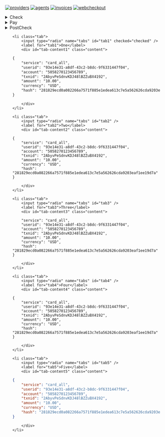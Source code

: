 [![providers](https://img.shields.io/badge/doc-Providers-success)](https://shafizod.github.io/providers)
[![agents](https://img.shields.io/badge/doc-Agents-success)](https://shafizod.github.io/agents)
[![invoices](https://img.shields.io/badge/doc-Invoices-success)](https://shafizod.github.io/invoices)
[![webcheckout](https://img.shields.io/badge/doc-Webcheckout-success)](https://shafizod.github.io/webcheckout)

<details>
  <summary>Check</summary>
  
```{
    "service": "card_all",
    "userid": "93e14e31-a8df-43c2-b8dc-9f6331447f04",
    "account": "5058270123456789",
    "txnid": "2AbyvPeSdnvKDJ48lBZZuBX4192",
    "amount": "10.00",
    "currency": "USD",
    "hash": "281829ecd0a082266a7571f885e1edea613c7e5a562626cda9203eaf1ee19d7a"
}
```
</details>

<details>
<summary>Pay</summary>

```
{
    "service": "card_all",
    "userid": "93e14e31-a8df-43c2-b8dc-9f6331447f04",
    "account": "5058270123456789",
    "txnid": "2AbyvPeSdnvKDJ48lBZZuBX4192",
    "amount": "10.00",
    "currency": "USD",
    "hash": "281829ecd0a082266a7571f885e1edea613c7e5a562626cda9203eaf1ee19d7a"
}
```
</details>

<details>
<summary>PostCheck</summary>

```markdown
{
    "service": "card_all",
    "userid": "93e14e31-a8df-43c2-b8dc-9f6331447f04",
    "account": "5058270123456789",
    "txnid": "2AbyvPeSdnvKDJ48lBZZuBX4192",
    "amount": "10.00",
    "currency": "USD",
    "hash": "281829ecd0a082266a7571f885e1edea613c7e5a562626cda9203eaf1ee19d7a"
}
```
</details>

<ul class="tabs">

    <li class="tab">
        <input type="radio" name="tabs" id="tab1" checked="checked" />
        <label for="tab1">One</label>
        <div id="tab-content1" class="content">

```markdown
{
    "service": "card_all",
    "userid": "93e14e31-a8df-43c2-b8dc-9f6331447f04",
    "account": "5058270123456789",
    "txnid": "2AbyvPeSdnvKDJ48lBZZuBX4192",
    "amount": "10.00",
    "currency": "USD",
    "hash": "281829ecd0a082266a7571f885e1edea613c7e5a562626cda9203eaf1ee19d7a"
}
```
        </div>
    </li>

    <li class="tab">
        <input type="radio" name="tabs" id="tab2" />
        <label for="tab2">Two</label>
        <div id="tab-content2" class="content">

```
{
    "service": "card_all",
    "userid": "93e14e31-a8df-43c2-b8dc-9f6331447f04",
    "account": "5058270123456789",
    "txnid": "2AbyvPeSdnvKDJ48lBZZuBX4192",
    "amount": "10.00",
    "currency": "USD",
    "hash": "281829ecd0a082266a7571f885e1edea613c7e5a562626cda9203eaf1ee19d7a"
}
```

        </div>
    </li>

    <li class="tab">
        <input type="radio" name="tabs" id="tab3" />
        <label for="tab3">Three</label>
        <div id="tab-content3" class="content">

```{
    "service": "card_all",
    "userid": "93e14e31-a8df-43c2-b8dc-9f6331447f04",
    "account": "5058270123456789",
    "txnid": "2AbyvPeSdnvKDJ48lBZZuBX4192",
    "amount": "10.00",
    "currency": "USD",
    "hash": "281829ecd0a082266a7571f885e1edea613c7e5a562626cda9203eaf1ee19d7a"
}
```
        </div>
    </li>

    <li class="tab">
        <input type="radio" name="tabs" id="tab4" />
        <label for="tab4">Four</label>
        <div id="tab-content4" class="content">

```code
{
    "service": "card_all",
    "userid": "93e14e31-a8df-43c2-b8dc-9f6331447f04",
    "account": "5058270123456789",
    "txnid": "2AbyvPeSdnvKDJ48lBZZuBX4192",
    "amount": "10.00",
    "currency": "USD",
    "hash": "281829ecd0a082266a7571f885e1edea613c7e5a562626cda9203eaf1ee19d7a"
}
```
        </div>
    </li>

    <li class="tab">
        <input type="radio" name="tabs" id="tab5" />
        <label for="tab5">Five</label>
        <div id="tab-content5" class="content">
```json
{
    "service": "card_all",
    "userid": "93e14e31-a8df-43c2-b8dc-9f6331447f04",
    "account": "5058270123456789",
    "txnid": "2AbyvPeSdnvKDJ48lBZZuBX4192",
    "amount": "10.00",
    "currency": "USD",
    "hash": "281829ecd0a082266a7571f885e1edea613c7e5a562626cda9203eaf1ee19d7a"
}
```
        </div>
    </li>

</ul>